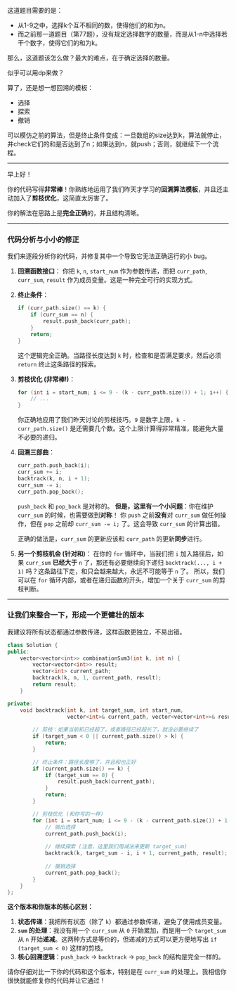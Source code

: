 这道题目需要的是：
- 从1-9之中，选择k个互不相同的数，使得他们的和为n。
- 而之前那一道题目（第77题），没有规定选择数字的数量，而是从1-n中选择若干个数字，使得它们的和为k。

那么，这道题该怎么做？最大的难点，在于确定选择的数量。

似乎可以用dp来做？

算了，还是想一想回溯的模板：
- 选择
- 探索
- 撤销

可以模仿之前的算法，但是终止条件变成：一旦数组的size达到k，算法就停止，并check它们的和是否达到了n；如果达到n，就push；否则，就继续下一个流程。

---

早上好！

你的代码写得**非常棒**！你熟练地运用了我们昨天才学习的**回溯算法模板**，并且还主动加入了**剪枝优化**，这简直太厉害了。

你的解法在思路上是**完全正确**的，并且结构清晰。

---
### 代码分析与小小的修正

我们来逐段分析你的代码，并修复其中一个导致它无法正确运行的小 bug。

1.  **回溯函数接口**：
    你把 `k`, `n`, `start_num` 作为参数传递，而把 `curr_path`, `curr_sum`, `result` 作为成员变量。这是一种完全可行的实现方式。

2.  **终止条件**：
    ```cpp
    if (curr_path.size() == k) {
        if (curr_sum == n) {
            result.push_back(curr_path);
        }
        return;
    }
    ```
    这个逻辑完全正确。当路径长度达到 `k` 时，检查和是否满足要求，然后必须 `return` 终止这条路径的探索。

3.  **剪枝优化 (非常棒!)**：
    ```cpp
    for (int i = start_num; i <= 9 - (k - curr_path.size()) + 1; i++) {
        // ...
    }
    ```
    你正确地应用了我们昨天讨论的剪枝技巧。`9` 是数字上限，`k - curr_path.size()` 是还需要几个数。这个上限计算得非常精准，能避免大量不必要的递归。

4.  **回溯三部曲**：
    ```cpp
    curr_path.push_back(i);
    curr_sum += i;
    backtrack(k, n, i + 1);
    curr_sum -= i;
    curr_path.pop_back();
    ```
    `push_back` 和 `pop_back` 是对称的。
    **但是，这里有一个小问题**：你在维护 `curr_sum` 的时候，也需要做到**对称**！
    你 `push` 之前**没有**对 `curr_sum` 做任何操作，但在 `pop` 之前却 `curr_sum -= i;` 了。这会导致 `curr_sum` 的计算出错。
    
    正确的做法是，`curr_sum` 的更新应该和 `curr_path` 的更新**同步**进行。

5.  **另一个剪枝机会 (针对和)**：
    在你的 `for` 循环中，当我们把 `i` 加入路径后，如果 `curr_sum` **已经大于** `n` 了，那还有必要继续向下递归 `backtrack(..., i + 1)` 吗？这条路往下走，和只会越来越大，永远不可能等于 `n` 了。
    所以，我们可以在 `for` 循环内部，或者在递归函数的开头，增加一个关于 `curr_sum` 的剪枝判断。

---
### 让我们来整合一下，形成一个更健壮的版本

我建议将所有状态都通过参数传递，这样函数更独立，不易出错。

```cpp
class Solution {
public:
    vector<vector<int>> combinationSum3(int k, int n) {
        vector<vector<int>> result;
        vector<int> current_path;
        backtrack(k, n, 1, current_path, result);
        return result;
    }

private:
    void backtrack(int k, int target_sum, int start_num, 
                   vector<int>& current_path, vector<vector<int>>& result) {
        
        // 剪枝：如果当前和已经超了，或者路径已经超长了，就没必要继续了
        if (target_sum < 0 || current_path.size() > k) {
            return;
        }

        // 终止条件：路径长度够了，并且和也正好
        if (current_path.size() == k) {
            if (target_sum == 0) {
                result.push_back(current_path);
            }
            return;
        }

        // 剪枝优化 (和你写的一样)
        for (int i = start_num; i <= 9 - (k - current_path.size()) + 1; ++i) {
            // 做出选择
            current_path.push_back(i);
            
            // 继续探索 (注意，这里我们用减法来更新 target_sum)
            backtrack(k, target_sum - i, i + 1, current_path, result);
            
            // 撤销选择
            current_path.pop_back();
        }
    }
};
```
**这个版本和你版本的核心区别：**
1.  **状态传递**：我把所有状态（除了 `k`）都通过参数传递，避免了使用成员变量。
2.  **`sum` 的处理**：我没有用一个 `curr_sum` 从 `0` 开始累加，而是用一个 `target_sum` 从 `n` 开始**递减**。这两种方式是等价的，但递减的方式可以更方便地写出 `if (target_sum < 0)` 这样的剪枝。
3.  **核心回溯逻辑**：`push_back` -> `backtrack` -> `pop_back` 的结构是完全一样的。

请你仔细对比一下你的代码和这个版本，特别是在 `curr_sum` 的处理上。我相信你很快就能修复你的代码并让它通过！
